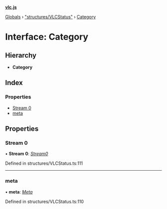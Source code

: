 **[vlc.js](../README.md)**

[Globals](../globals.md) › [&quot;structures/VLCStatus&quot;](../modules/_structures_vlcstatus_.md) › [Category](_structures_vlcstatus_.category.md)

# Interface: Category

## Hierarchy

* **Category**

## Index

### Properties

* [Stream 0](_structures_vlcstatus_.category.md#stream-0)
* [meta](_structures_vlcstatus_.category.md#meta)

## Properties

###  Stream 0

• **Stream 0**: *[Stream0](_structures_vlcstatus_.stream0.md)*

Defined in structures/VLCStatus.ts:111

___

###  meta

• **meta**: *[Meta](_structures_vlcstatus_.meta.md)*

Defined in structures/VLCStatus.ts:110
